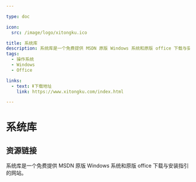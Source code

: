 ```yaml
---

type: doc

icon:
  src: /image/logo/xitongku.ico

title: 系统库
description: 系统库是一个免费提供 MSDN 原版 Windows 系统和原版 office 下载与安装指引的网站。
tags:
  - 操作系统
  - Windows
  - Office

links:
  - text: ⏬下载地址
    link: https://www.xitongku.com/index.html

---
```


<ShowLogo />

# 系统库

<ShowTags />

<ShowBreadcrumb />

## 资源链接

<ShowLinks />

系统库是一个免费提供 MSDN 原版 Windows 系统和原版 office 下载与安装指引的网站。
